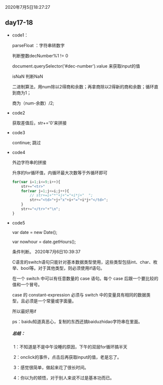 2020年7月5日18:27:27

## day17-18

- code1：

  parseFloat ：字符串转数字

  判断整数decNumber%1 != 0

  document.querySelector('#dec-number').value 来获取input的值 

  isNaN 判断NaN

  二进制算法，用num除以2得商和余数；再拿商除以2得新的商和余数；循环直到商为1；

  商为（num-余数）/2;

- code2

  获取差值后，str+='0'来拼接

- code3

  continue; 跳过

- code4

  外边字符串的拼接 

  升序的for循环值，内循环最大次数等于外循环即可

  ```javascript
  for(var i=1;i<=9;i++){
      str+="<tr>"
      for(var j=1;j<=i;j++){
          // str+=i+"*"+j+"="+i*j+"  ";
          str+="<td>"+j+"x"+i+"="+i*j+"</td>"; 
      }
      str+="</tr>"+"\n";
  }
  ```

- code5

  var date = new Date();

  var nowhour = date.getHours();

  条件判断。
  2020年7月6日10:39:37

  C语言的switch语句只能针对基本数据类型使用，这些类型包括int、char、枚举、bool等。对于其他类型，则必须使用if语句。

  在一个 switch 中可以有任意数量的 case 语句。每个 case 后跟一个要比较的值和一个冒号。

  case 的 constant-expression 必须与 switch 中的变量具有相同的数据类型，且必须是一个常量或字面量。

  所以最好用if

  ps：baidu知道真恶心，复制的东西还搞baiduzhidao字符串在里面。


  ##### 总结：

  ​	1：不知道是不是中午没睡的原因，下午的双层for循环搞半天

  ​	2：onclick的事件，点击后再获取input的值，老是忘了。

  ​	3：感觉很简单，做起来花了很长时间。

  ​	4：你以为的顿悟，对于别人来说不过是基本功而已。